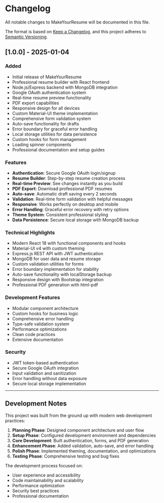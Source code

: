 # Changelog

All notable changes to MakeYourResume will be documented in this file.

The format is based on [Keep a Changelog](https://keepachangelog.com/en/1.0.0/),
and this project adheres to [Semantic Versioning](https://semver.org/spec/v2.0.0.html).

## [1.0.0] - 2025-01-04

### Added
- Initial release of MakeYourResume
- Professional resume builder with React frontend
- Node.js/Express backend with MongoDB integration
- Google OAuth authentication system
- Real-time resume preview functionality
- PDF export capabilities
- Responsive design for all devices
- Custom Material-UI theme implementation
- Comprehensive form validation system
- Auto-save functionality for drafts
- Error boundary for graceful error handling
- Local storage utilities for data persistence
- Custom hooks for form management
- Loading spinner components
- Professional documentation and setup guides

### Features
- **Authentication**: Secure Google OAuth login/signup
- **Resume Builder**: Step-by-step resume creation process
- **Real-time Preview**: See changes instantly as you build
- **PDF Export**: Download professional PDF resumes
- **Auto-save**: Automatic draft saving every 2 seconds
- **Validation**: Real-time form validation with helpful messages
- **Responsive**: Works perfectly on desktop and mobile
- **Error Handling**: Graceful error recovery with retry options
- **Theme System**: Consistent professional styling
- **Data Persistence**: Secure local storage with MongoDB backup

### Technical Highlights
- Modern React 18 with functional components and hooks
- Material-UI v4 with custom theming
- Express.js REST API with JWT authentication
- MongoDB for user data and resume storage
- Custom validation utilities for forms
- Error boundary implementation for stability
- Auto-save functionality with localStorage backup
- Responsive design with Bootstrap integration
- Professional PDF generation with html-pdf

### Development Features
- Modular component architecture
- Custom hooks for business logic
- Comprehensive error handling
- Type-safe validation system
- Performance optimizations
- Clean code practices
- Extensive documentation

### Security
- JWT token-based authentication
- Secure Google OAuth integration
- Input validation and sanitization
- Error handling without data exposure
- Secure local storage implementation

---

## Development Notes

This project was built from the ground up with modern web development practices:

1. **Planning Phase**: Designed component architecture and user flow
2. **Setup Phase**: Configured development environment and dependencies
3. **Core Development**: Built authentication, forms, and PDF generation
4. **Enhancement Phase**: Added validation, auto-save, and error handling
5. **Polish Phase**: Implemented theming, documentation, and optimizations
6. **Testing Phase**: Comprehensive testing and bug fixes

The development process focused on:
- User experience and accessibility
- Code maintainability and scalability
- Performance optimization
- Security best practices
- Professional documentation
